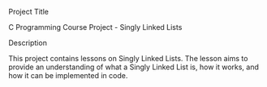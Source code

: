 Project Title

C Programming Course Project - Singly Linked Lists

Description

This project contains lessons on Singly Linked Lists.
The lesson aims to provide an understanding of what a Singly Linked List is,
how it works, and how it can be implemented in code.